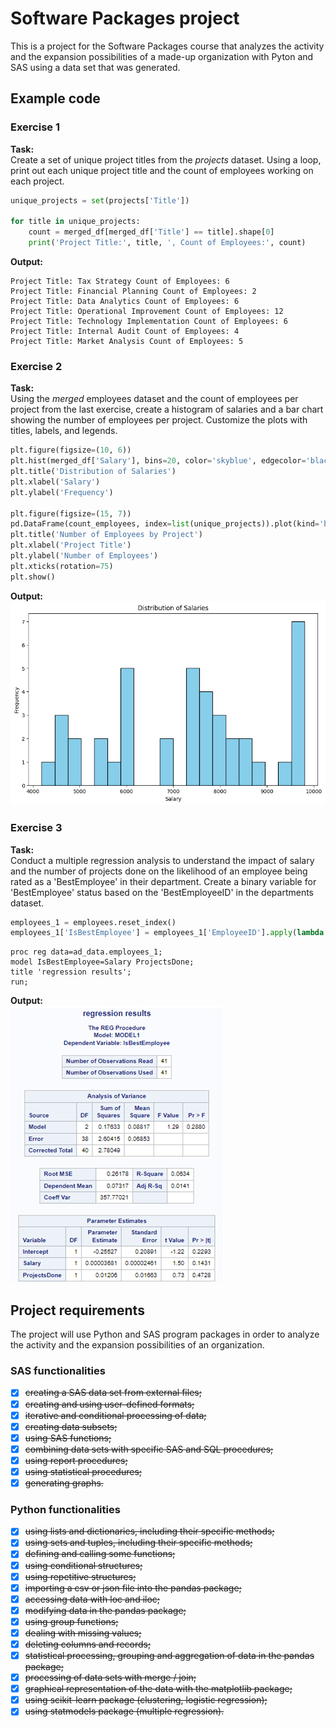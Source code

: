 # Software Packages project

This is a project for the Software Packages course that analyzes the activity and the expansion possibilities of a made-up organization with Pyton and SAS using a data set that was generated.

## Example code

### Exercise 1

**Task:**  
Create a set of unique project titles from the *projects* dataset. Using a loop, print out each unique project title and the count of employees working on each project.

```Python
unique_projects = set(projects['Title'])

for title in unique_projects:
    count = merged_df[merged_df['Title'] == title].shape[0]
    print('Project Title:', title, ', Count of Employees:', count)
```

**Output:**  

```
Project Title: Tax Strategy Count of Employees: 6
Project Title: Financial Planning Count of Employees: 2
Project Title: Data Analytics Count of Employees: 6
Project Title: Operational Improvement Count of Employees: 12
Project Title: Technology Implementation Count of Employees: 6
Project Title: Internal Audit Count of Employees: 4
Project Title: Market Analysis Count of Employees: 5
```

### Exercise 2

**Task:**  
Using the *merged* employees dataset and the count of employees per project from the last exercise, create a histogram of salaries and a bar chart showing the number of employees per project. Customize the plots with titles, labels, and legends.

```Python
plt.figure(figsize=(10, 6))
plt.hist(merged_df['Salary'], bins=20, color='skyblue', edgecolor='black')
plt.title('Distribution of Salaries')
plt.xlabel('Salary')
plt.ylabel('Frequency')

plt.figure(figsize=(15, 7))
pd.DataFrame(count_employees, index=list(unique_projects)).plot(kind='bar', color='lightgreen', edgecolor='black', legend=False)
plt.title('Number of Employees by Project')
plt.xlabel('Project Title')
plt.ylabel('Number of Employees')
plt.xticks(rotation=75)
plt.show()
```

**Output:**  
![Ouput graph](./images/graph.png)

### Exercise 3

**Task:**  
Conduct a multiple regression analysis to understand the impact of salary and the number of projects done on the likelihood of an employee being rated as a 'BestEmployee' in their department. Create a binary variable for 'BestEmployee' status based on the 'BestEmployeeID' in the departments dataset.

```Python
employees_1 = employees.reset_index()
employees_1['IsBestEmployee'] = employees_1['EmployeeID'].apply(lambda x: 1 if x in departments['BestEmployeeID'].values else 0)
```

```SAS
proc reg data=ad_data.employees_1;
model IsBestEmployee=Salary ProjectsDone;
title 'regression results';
run;
```

**Output:**  
![Regression output](./images/regression.png)

## Project requirements

The project will use Python and SAS program packages in order to analyze the activity and the expansion possibilities of an organization.

### SAS functionalities

- [x] ~~creating a SAS data set from external files;~~
- [x] ~~creating and using user-defined formats;~~
- [x] ~~iterative and conditional processing of data;~~
- [x] ~~creating data subsets;~~
- [x] ~~using SAS functions;~~
- [x] ~~combining data sets with specific SAS and SQL procedures;~~
- [x] ~~using report procedures;~~
- [x] ~~using statistical procedures;~~
- [x] ~~generating graphs.~~

### Python functionalities

- [x] ~~using lists and dictionaries, including their specific methods;~~
- [x] ~~using sets and tuples, including their specific methods;~~
- [x] ~~defining and calling some functions;~~
- [x] ~~using conditional structures;~~
- [x] ~~using repetitive structures;~~
- [x] ~~importing a csv or json file into the pandas package;~~
- [x] ~~accessing data with loc and iloc;~~
- [x] ~~modifying data in the pandas package;~~
- [x] ~~using group functions;~~
- [x] ~~dealing with missing values;~~
- [x] ~~deleting columns and records;~~
- [x] ~~statistical processing, grouping and aggregation of data in the pandas package;~~
- [x] ~~processing of data sets with merge / join;~~
- [x] ~~graphical representation of the data with the matplotlib package;~~
- [x] ~~using scikit-learn package (clustering, logistic regression);~~
- [x] ~~using statmodels package (multiple regression).~~
